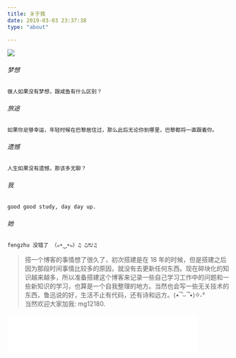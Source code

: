 ```yaml
---
title: 关于我
date: 2019-03-03 23:37:38
type: "about"

---
```


![](https://upload-images.jianshu.io/upload_images/8609178-3dd4620d1a9a177a.png?imageMogr2/auto-orient/strip%7CimageView2/2/w/1240)
###### 梦想

``` md
做人如果没有梦想，跟咸鱼有什么区别？
```

###### 旅途

``` md
如果你足够幸运，年轻时候在巴黎居住过，那么此后无论你到哪里，巴黎都将一直跟着你。
```

###### 遗憾

```md
人生如果没有遗憾，那该多无聊？
```

###### 我

``` md
good good study, day day up.
```

###### 她

``` md
fengzhu 没错了 （๑￫‿ฺ￩๑）♫ ♫♬♪♫  
```

> 搭一个博客的事情想了很久了，初次搭建是在 18 年的时候，但是搭建之后因为那段时间事情比较多的原因，就没有去更新任何东西。现在碎块化的知识越来越多，所以准备搭建这个博客来记录一些自己学习工作中的问题和一些新知识的学习，也算是一个自我整理的地方。当然也会写一些无关技术的东西，鲁迅说的好，生活不止有代码，还有诗和远方。(•‾̑⌣‾̑•)✧˖°  
当然欢迎大家加我: mg12180.

<iframe frameborder="no" border="0" marginwidth="0" marginheight="0" width=430 height=86 src="//music.163.com/outchain/player?type=2&id=31445772&auto=0&height=66"></iframe>
